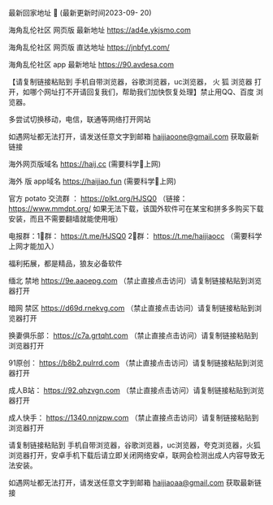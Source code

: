  最新回家地址 👋 (最新更新时间2023-09- 20)

海角乱伦社区 网页版 最新地址    https://ad4e.ykjsmo.com

海角乱伦社区 网页版 直达地址  https://jnbfyt.com/

海角乱伦社区 app 最新地址    https://90.avdesa.com

【请复制链接粘贴到 手机自带浏览器，谷歌浏览器，uc浏览器， 火  狐  浏览器 打开，如哪个网址打不开请回复我们，帮助我们加快恢复处理】禁止用QQ、百度 浏览器。

多尝试切换移动，电信，联通等网络打开网站

如遇网址都无法打开，请发送任意文字到邮箱  haijiaoone@gmail.com  获取最新链接

海外网页版域名  https://haij.cc   (需要科学🔬上网)

 海外 版 app域名  https://haijiao.fun  (需要科学🔬上网)

官方 potato 交流群  ： https://plkt.org/HJSQ0  （链接：https://www.mmdpt.org/ 如果无法下载，该国外软件可在某宝和拼多多购买下载安装，而且不需要翻墙就能使用哦）

电报群：1⃣️群：  https://t.me/HJSQ0    2⃣️群： https://t.me/haijiaocc  （需要科学上网才能加入）


福利拓展，都是精品，狼友必备软件

缅北 禁地  https://9e.aaoepg.com （禁止直接点击访问）请复制链接粘贴到浏览器打开

暗网 禁区   https://d69d.rnekvg.com （禁止直接点击访问）请复制链接粘贴到浏览器打开

换妻俱乐部：   https://c7a.grtqht.com （禁止直接点击访问）请复制链接粘贴到浏览器打开

91原创：  https://b8b2.pulrrd.com   （禁止直接点击访问）请复制链接粘贴到浏览器打开

成人B站：    https://92.qhzvgn.com （禁止直接点击访问）请复制链接粘贴到浏览器打开

成人快手：   https://1340.nnjzpw.com （禁止直接点击访问）请复制链接粘贴到浏览器打开

请复制链接粘贴到 手机自带浏览器，谷歌浏览器，uc浏览器，夸克浏览器，火狐浏览器打开，安卓手机下载后请立即关闭网络安卓，联网会检测出成人内容导致无法安装。

如遇网址都无法打开，请发送任意文字到邮箱   haijiaoaa@gmail.com   获取最新链接
